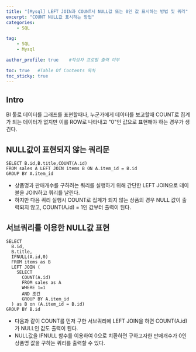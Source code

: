 ```yaml
---
title: "[Mysql] LEFT JOIN과 COUNT시 NULL값 또는 0인 값 표시하는 방법 및 쿼리"
excerpt: "COUNT NULL값 표시하는 방법"
categories:
    - SQL

tag:
    - SQL
    - Mysql

author_profile: true    #작성자 프로필 출력 여부

toc: true   #Table Of Contents 목차 
toc_sticky: true
---
```


## Intro
BI 툴로 데이터를 그래프를 표현할때나, 누군가에게 데이터를 보고할때 COUNT로 집계가 되는 데이터가 없지만 이를 ROW로 나타내고 "0"인 값으로 표현해야 하는 경우가 생긴다.


## NULL값이 표현되지 않는 쿼리문
```
SELECT B.id,B.title,COUNT(A.id)
FROM sales A LEFT JOIN items B ON A.item_id = B.id
GROUP BY A.item_id
```
* 상품명과 판매개수를 구하려는 쿼리를 실행하기 위해 간단한 LEFT JOIN으로 테이블을 JOIN하고 쿼리를 날린다.
* 하지만 다음 쿼리 실행시 COUNT로 집계가 되지 않는 상품의 경우 NULL 값이 출력되지 않고, COUNT(A.id) = 1인 값부터 출력이 된다.

## 서브쿼리를 이용한 NULL값 표현

```
SELECT
  B.id,
  B.title,
  IFNULL(A.id,0)
  FROM items as B
  LEFT JOIN (
    SELECT
      COUNT(A.id)
      FROM sales as A
      WHERE 1=1
      AND 조건
      GROUP BY A.item_id
  ) as B on (A.item_id = B.id)
GROUP BY B.id
```
* 다음과 같이 COUNT를 먼저 구한 서브쿼리에 LEFT JOIN을 하면 COUNT(A.id)가 NULL인 값도 출력이 된다.
* NULL값을 IFNULL 함수를 이용하여 0으로 치환하면 구하고자한 판매개수가 0인 상품명 값을 구하는 쿼리를 출력할 수 있다.


